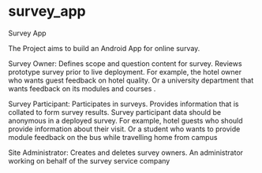 survey_app
==========

Survey App

The Project aims to build an Android App for online survay.


Survey Owner:
Defines scope and question content for survey. Reviews prototype survey prior to live deployment. For example, 
the hotel owner who wants guest feedback on hotel quality. Or a university department that wants feedback on 
its modules and courses .

Survey Participant:
Participates in surveys. Provides information that is collated to form survey results. Survey participant data should be
anonymous in a deployed survey. For example, hotel guests who should provide information about their visit. Or a student 
who wants to provide module feedback on the bus while travelling home from campus

Site Administrator:
Creates and deletes survey owners. An administrator working on behalf of the survey service company
